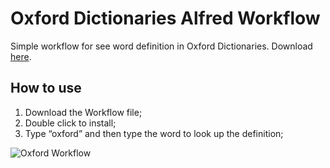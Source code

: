# Oxford Dictionaries Alfred Workflow
Simple workflow for see word definition in Oxford Dictionaries.
Download [here](https://github.com/boniattirodrigo/Oxford-Dictionaries-Workflow-Alfred/blob/master/Oxford%20Dictionaries%20Workflow%20Alfred.alfredworkflow).

## How to use

1. Download the Workflow file;
2. Double click to install;
3. Type “oxford” and then type the word to look up the definition;

![Oxford Workflow](https://github.com/boniattirodrigo/Oxford-Dictionaries-Workflow-Alfred/blob/master/example.jpg)
